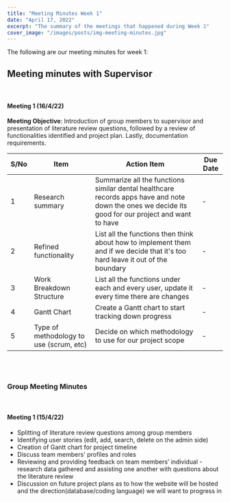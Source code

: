 ```yaml
---
title: "Meeting Minutes Week 1"
date: "April 17, 2022"
excerpt: "The summary of the meetings that happened during Week 1"
cover_image: "/images/posts/img-meeting-minutes.jpg"
---
```


The following are our meeting minutes for week 1:

## Meeting minutes with Supervisor

<br/>

#### Meeting 1 (16/4/22)<br/>

**Meeting Objective**: Introduction of group members to supervisor and presentation of literature review questions, followed by a review of functionalities identified and project plan. Lastly, documentation requirements.

| S/No | Item                                    | Action Item                                                                                                                                        | Due Date |
| ---- | --------------------------------------- | -------------------------------------------------------------------------------------------------------------------------------------------------- | -------- |
| 1    | Research summary                        | Summarize all the functions similar dental healthcare records apps have and note down the ones we decide its good for our project and want to have | -        |
| 2    | Refined functionality                   | List all the functions then think about how to implement them and if we decide that it's too hard leave it out of the boundary                     | -        |
| 3    | Work Breakdown Structure                | List all the functions under each and every user, update it every time there are changes                                                           | -        |
| 4    | Gantt Chart                             | Create a Gantt chart to start tracking down progress                                                                                               | -        |
| 5    | Type of methodology to use (scrum, etc) | Decide on which methodology to use for our project scope                                                                                           | -        |

<br/><br/>

### Group Meeting Minutes

<br/>

#### Meeting 1 (15/4/22)

- Splitting of literature review questions among group members
- Identifying user stories (edit, add, search, delete on the admin side)
- Creation of Gantt chart for project timeline
- Discuss team members' profiles and roles
- Reviewing and providing feedback on team members’ individual - research data gathered and assisting one another with questions about the literature review
- Discussion on future project plans as to how the website will be hosted and the direction(database/coding language) we will want to progress in
